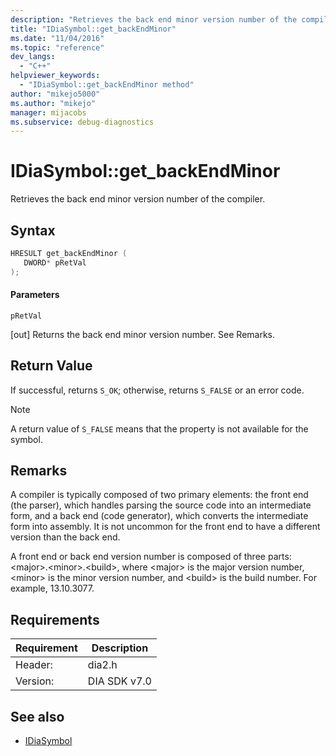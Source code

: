 ```yaml
---
description: "Retrieves the back end minor version number of the compiler."
title: "IDiaSymbol::get_backEndMinor"
ms.date: "11/04/2016"
ms.topic: "reference"
dev_langs:
  - "C++"
helpviewer_keywords:
  - "IDiaSymbol::get_backEndMinor method"
author: "mikejo5000"
ms.author: "mikejo"
manager: mijacobs
ms.subservice: debug-diagnostics
---
```

# IDiaSymbol::get_backEndMinor

Retrieves the back end minor version number of the compiler.

## Syntax

```C++
HRESULT get_backEndMinor ( 
   DWORD* pRetVal
);
```

#### Parameters
 `pRetVal`

[out] Returns the back end minor version number. See Remarks.

## Return Value
 If successful, returns `S_OK`; otherwise, returns `S_FALSE` or an error code.

> [!NOTE]
> A return value of `S_FALSE` means that the property is not available for the symbol.

## Remarks
 A compiler is typically composed of two primary elements: the front end (the parser), which handles parsing the source code into an intermediate form, and a back end (code generator), which converts the intermediate form into assembly. It is not uncommon for the front end to have a different version than the back end.

 A front end or back end version number is composed of three parts: \<major>.\<minor>.\<build>, where \<major> is the major version number, \<minor> is the minor version number, and \<build> is the build number. For example, 13.10.3077.

## Requirements

|Requirement|Description|
|-----------------|-----------------|
|Header:|dia2.h|
|Version:|DIA SDK v7.0|

## See also
- [IDiaSymbol](../../debugger/debug-interface-access/idiasymbol.md)
